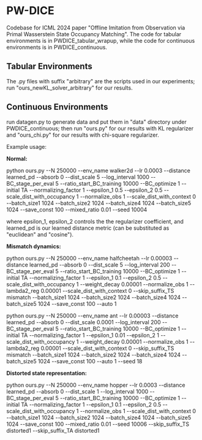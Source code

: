 # PW-DICE
Codebase for ICML 2024 paper "Offline Imitation from Observation via Primal Wasserstein State Occupancy Matching". The code for tabular environments is in PWDICE_tabular_wrapup, while the code for continuous environments is in PWDICE_continuous.



## Tabular Environments

The .py files with suffix "arbitrary" are the scripts used in our experiments; run "ours_newKL_solver_arbitrary" for our results.

## Continuous Environments

run datagen.py to generate data and put them in "data" directory under PWDICE_continuous; then run "ours.py" for our results with KL regularizer and "ours_chi.py" for our results with chi-square regularizer.

Example usage: 

**Normal:**

python ours.py --N 250000 --env_name walker2d --lr 0.0003 --distance learned_pd --absorb 0 --dist_scale 5 --log_interval 1000 --BC_stage_per_eval 5 --ratio_start_BC_training 10000 --BC_optimize 1 --initial TA --normalizing_factor 1 --epsilon_1 0.5 --epsilon_2 0.5 --scale_dist_with_occupancy 1 --normalize_obs 1 --scale_dist_with_context 0 --batch_size1 1024 --batch_size2 1024 --batch_size4 1024 --batch_size5 1024 --save_const 100 --mixed_ratio 0.01 --seed 10004

where epsilon_1, epsilon_2 controls the the regularizer coefficient, and learned_pd is our learned distance metric (can be substituted as "euclidean" and "cosine").

**Mismatch dynamics:**

python ours.py --N 250000 --env_name halfcheetah --lr 0.00003 --distance learned_pd --absorb 0 --dist_scale 5 --log_interval 200 --BC_stage_per_eval 5 --ratio_start_BC_training 10000 --BC_optimize 1 --initial TA --normalizing_factor 1 --epsilon_1 0.1 --epsilon_2 0.5 --scale_dist_with_occupancy 1 --weight_decay 0.00001 --normalize_obs 1 --lambda2_reg 0.00001 --scale_dist_with_context 0 --skip_suffix_TS mismatch --batch_size1 1024 --batch_size2 1024 --batch_size4 1024 --batch_size5 1024 --save_const 100 --auto 1

python ours.py --N 250000 --env_name ant --lr 0.00003 --distance learned_pd --absorb 0 --dist_scale 0.0001 --log_interval 200 --BC_stage_per_eval 5 --ratio_start_BC_training 10000 --BC_optimize 1 --initial TA --normalizing_factor 1 --epsilon_1 0.01 --epsilon_2 1 --scale_dist_with_occupancy 1 --weight_decay 0.00001 --normalize_obs 1 --lambda2_reg 0.00001 --scale_dist_with_context 0 --skip_suffix_TS mismatch --batch_size1 1024 --batch_size2 1024 --batch_size4 1024 --batch_size5 1024 --save_const 100 --auto 1 --seed 18

**Distorted state representation:**

python ours.py --N 250000 --env_name hopper --lr 0.0003 --distance learned_pd --absorb 0 --dist_scale 1 --log_interval 1000 --BC_stage_per_eval 5 --ratio_start_BC_training 10000 --BC_optimize 1 --initial TA --normalizing_factor 1 --epsilon_1 0.1 --epsilon_2 0.5 --scale_dist_with_occupancy 1 --normalize_obs 1 --scale_dist_with_context 0 --batch_size1 1024 --batch_size2 1024 --batch_size4 1024 --batch_size5 1024 --save_const 100 --mixed_ratio 0.01 --seed 10006 --skip_suffix_TS distorted1 --skip_suffix_TA distorted1
